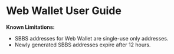# Web Wallet User Guide


**Known Limitations:**

* SBBS addresses for Web Wallet are single-use only addresses.
* Newly generated SBBS addresses expire after 12 hours.

